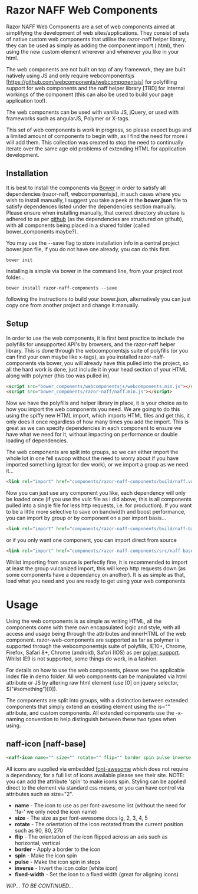 # Razor NAFF Web Components 


Razor NAFF Web Components are a set of web components aimed at simplifying the development of web sites/applications. They consist of sets of native custom web components that utilise the razor-naff helper library, they can be used as simply as adding the component import (.html), then using the new custom element wherever and whenever you like in your html.

The web components are not built on top of any framework, they are built natively using JS and only require webcomponentsjs [https://github.com/webcomponents/webcomponentsjs] for polyfilling support for web components and the naff helper library [TBD] for internal workings of the component (this can also be used to build your page application too!).

The web components can be used with vanilla JS, jQuery, or used with frameworks such as angularJS, Polymer or X-tags.

This set of web components is work in progress, so please expect bugs and a limited amount of components to begin with, as I find the need for more i will add them. This collection was created to stop the need to continually iterate over the same age old problems of extending HTML for application development.


## Installation  


It is best to install the components via [Bower](http://bower.io/) in order to satisfy all dependencies (razor-naff, webcomponentsjs), in such cases where you wish to install manually, I suggest you take a peek at the **bower.json** file to satisfy dependences listed under the dependencies section manually. Please ensure when installing manually, that correct directory structure is adhered to as per [github](https://github.com) (as the dependencies are structured on github), with all components being placed in a shared folder (called bower_components maybe?).

You may use the --save flag to store installation info in a central project bower.json file, if you do not have one already, you can do this first.


```
bower init
```


Installing is simple via bower in the command line, from your project root folder...


```
bower install razor-naff-components --save
```


following the instructions to build your bower.json, alternatively you can just copy one from another project and change it manually.


## Setup


In order to use the web components, it is first best practice to include the polyfills for unsupported API's by browsers, and the razor-naff helper library. This is done through the webcomponentsjs suite of polyfills (or you can find your own maybe like x-tags), as you installed razor-naff-components via bower, you will already have this pulled into the project, so all the hard work is done, just include it in your head section of your HTML along with polymer (this too was pulled in).


```html
<script src="bower_components/webcomponentsjs/webcomponents.min.js"></script>
<script src="bower_components/razor-naff/naff.min.js"></script>
```


Now we have the polyfills and helper library in place, it is your choice as to how you import the web components you need. We are going to do this using the spiffy new HTML import, which imports HTML files and get this, it only does it once regardless of how many times you add the import. This is great as we can specify dependencies in each component to ensure we have what we need for it, without impacting on performance or double loading of dependencies.

The web components are split into groups, so we can either import the whole lot in one fell swoop without the need to worry about if you have imported something (great for dev work), or we import a group as we need it...


```html
<link rel="import" href="components/razor-naff-components/build/naff.vulc.html">
```


Now you can just use any component you like, each dependency will only be loaded once (if you use the vulc file as i did above, this is all components pulled into a single file for less http requests, i.e. for production). If you want to be a little more selective to save on bandwidth and boost performance, you can import by group or by component on a per import basis...


```html
<link rel="import" href="components/razor-naff-components/build/naff-base.vulc.html">
```


or if you only want one component, you can import direct from source


```html
<link rel="import" href="components/razor-naff-components/src/naff-base/naff-icon/naff-icon.html">
```


Whilst importing from source is perfectly fine, it is recommended to import at least the group vulcanized import, this will keep http requests down (as some components have a dependancy on another). It is as simple as that, load what you need and you are ready to get using your web components


# Usage


Using the web components is as simple as writing HTML, all the components come with there own encapsulated logic and style, with all access and usage being through the attributes and innerHTML of the web component. razor-web-components are supported as far as polymer is supported through the webcomponentsjs suite of polyfills, IE10+, Chrome, Firefox, Safari 8+, Chrome (android), Safari (IOS) as per [polyer support](https://www.polymer-project.org/0.5/resources/compatibility.html). Whilst IE9 is not supported, some things do work, in a fashion. 

For details on how to use the web components, please see the applicable index file in demo folder. All web components can be manipulated via html attribute or JS by altering raw html element (use [0] on jquery selector, $("#something")[0]).

The components are split into groups, with a distinction between extended components that simply extend an exisiting element using the is="" attribute, and custom components. All extended components use the -x- naming convention to help distinguish between these two types when using.


## naff-icon [naff-base]


```html
<naff-icon name="" size="" rotate="" flip="" border spin pulse inverse fixed-width></naff-icon>
```


All icons are supplied via embedded [font-awesome](http://fortawesome.github.io/Font-Awesome/) which does not require a dependancy, for a full list of icons available please see their site. NOTE: you can add the attribute 'spin' to make icons spin. Styling can be applied direct to the element via standard css means, or you can have control via attributes such as size="2".


* __name__ - The icon to use as per font-awesome list (without the need for 'fa-' we only need the icon name)
* __size__ - The size as per font-awesome docs lg, 2, 3, 4, 5
* __rotate__ - The orientation of the icon reotated from the current position such as 90, 80, 270
* __flip__ - The orientation of the icon flipped across an axis such as horizontal, vertical
* __border__ - Apply a border to the icon
* __spin__ - Make the icon spin
* __pulse__ - Make the icon spin in steps
* __inverse__ - Invert the icon color (white icon)
* __fixed-width__ - Set the icon to a fixed width (great for aligning icons)



_WIP... TO BE CONTINUED..._